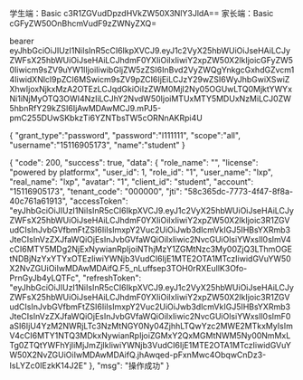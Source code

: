 学生端：Basic c3R1ZGVudDpzdHVkZW50X3NlY3JldA==
家长端：Basic cGFyZW50OnBhcmVudF9zZWNyZXQ=


bearer eyJhbGciOiJIUzI1NiIsInR5cCI6IkpXVCJ9.eyJ1c2VyX25hbWUiOiJseHAiLCJyZWFsX25hbWUiOiJseHAiLCJhdmF0YXIiOiIxIiwiY2xpZW50X2lkIjoicGFyZW50Iiwicm9sZV9uYW1lIjoiIiwibGljZW5zZSI6InBvd2VyZWQgYnkgcGxhdGZvcm14IiwidXNlcl9pZCI6MSwicm9sZV9pZCI6IjEiLCJzY29wZSI6WyJhbGwiXSwiZXhwIjoxNjkxMzA2OTEzLCJqdGkiOiIzZWM0MjI2Ny05OGUwLTQ0MjktYWYxNi1iNjMyOTQ3OWI4NzIiLCJhY2NvdW50IjoiMTUxMTY5MDUxNzMiLCJ0ZW5hbnRfY29kZSI6IjAwMDAwMCJ9.mPJ5-pmC255DUwSKbkzTi6YZNTbsTW5cORNnAKRpi4U

{
    "grant_type":"password",
    "password":"l111111",
    "scope":"all",
    "username":"15116905173",
    "name":"student"
}

{
  "code": 200,
  "success": true,
  "data": {
    "role_name": "",
    "license": "powered by platformx",
    "user_id": 1,
    "role_id": "1",
    "user_name": "lxp",
    "real_name": "lxp",
    "avatar": "1",
    "client_id": "student",
    "account": "15116905173",
    "tenant_code": "000000",
    "jti": "58c365dc-7773-4f47-8f8a-40c761a61913",
    "accessToken": "eyJhbGciOiJIUzI1NiIsInR5cCI6IkpXVCJ9.eyJ1c2VyX25hbWUiOiJseHAiLCJyZWFsX25hbWUiOiJseHAiLCJhdmF0YXIiOiIxIiwiY2xpZW50X2lkIjoic3R1ZGVudCIsInJvbGVfbmFtZSI6IiIsImxpY2Vuc2UiOiJwb3dlcmVkIGJ5IHBsYXRmb3JteCIsInVzZXJfaWQiOjEsInJvbGVfaWQiOiIxIiwic2NvcGUiOlsiYWxsIl0sImV4cCI6MTY5MDg2NjExNywianRpIjoiNThjMzY1ZGMtNzc3My00ZjQ3LThmOGEtNDBjNzYxYTYxOTEzIiwiYWNjb3VudCI6IjE1MTE2OTA1MTczIiwidGVuYW50X2NvZGUiOiIwMDAwMDAifQ.F5_nLuffsep3TOH0rRXEullK3Ofo-PrnGyJb4yLQTFc",
    "refreshToken": "eyJhbGciOiJIUzI1NiIsInR5cCI6IkpXVCJ9.eyJ1c2VyX25hbWUiOiJseHAiLCJyZWFsX25hbWUiOiJseHAiLCJhdmF0YXIiOiIxIiwiY2xpZW50X2lkIjoic3R1ZGVudCIsInJvbGVfbmFtZSI6IiIsImxpY2Vuc2UiOiJwb3dlcmVkIGJ5IHBsYXRmb3JteCIsInVzZXJfaWQiOjEsInJvbGVfaWQiOiIxIiwic2NvcGUiOlsiYWxsIl0sImF0aSI6IjU4YzM2NWRjLTc3NzMtNGY0Ny04ZjhhLTQwYzc2MWE2MTkxMyIsImV4cCI6MTY1NTQ3MDkxNywianRpIjoiZGMxY2QxMGMtNWM5Ny00NmMxLTg0ZTQtYWFhYjliMjJmZjlkIiwiYWNjb3VudCI6IjE1MTE2OTA1MTczIiwidGVuYW50X2NvZGUiOiIwMDAwMDAifQ.jhAwqed-pFxnMwc4ObqwCnDz3-IsLYZc0IEzkK14J2E"
  },
  "msg": "操作成功"
}